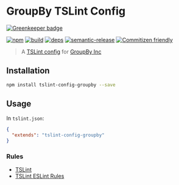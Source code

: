 # GroupBy TSLint Config

[![Greenkeeper badge](https://badges.greenkeeper.io/groupby/tslint-config.svg)](https://greenkeeper.io/)

[![npm](https://img.shields.io/npm/v/tslint-config-groupby.svg?style=flat-square)](https://www.npmjs.com/package/tslint-config-groupby)
[![build](https://img.shields.io/circleci/project/github/groupby/tslint-config-groupby/master.svg?label=linux&style=flat-square)](https://circleci.com/gh/groupby/tslint-config-groupby)
[![deps](https://david-dm.org/groupby/tslint-config-groupby.svg?style=flat-square)](https://david-dm.org/groupby/tslint-config-groupby)
[![semantic-release](https://img.shields.io/badge/%20%20%F0%9F%93%A6%F0%9F%9A%80-semantic--release-e10079.svg?style=flat-square)](https://github.com/semantic-release/semantic-release)
[![Commitizen friendly](https://img.shields.io/badge/commitizen-friendly-brightgreen.svg?style=flat-square)](http://commitizen.github.io/cz-cli/)

> A [TSLint config](https://palantir.github.io/tslint/usage/tslint-json/) for [GroupBy Inc](http://groupbyinc.com/)

## Installation

```sh
npm install tslint-config-groupby --save
```

## Usage

In `tslint.json`:

```json
{
  "extends": "tslint-config-groupby"
}
```

### Rules

* [TSLint](https://www.npmjs.com/package/tslint)
* [TSLint ESLint Rules](https://www.npmjs.com/package/tslint-eslint-rules)
